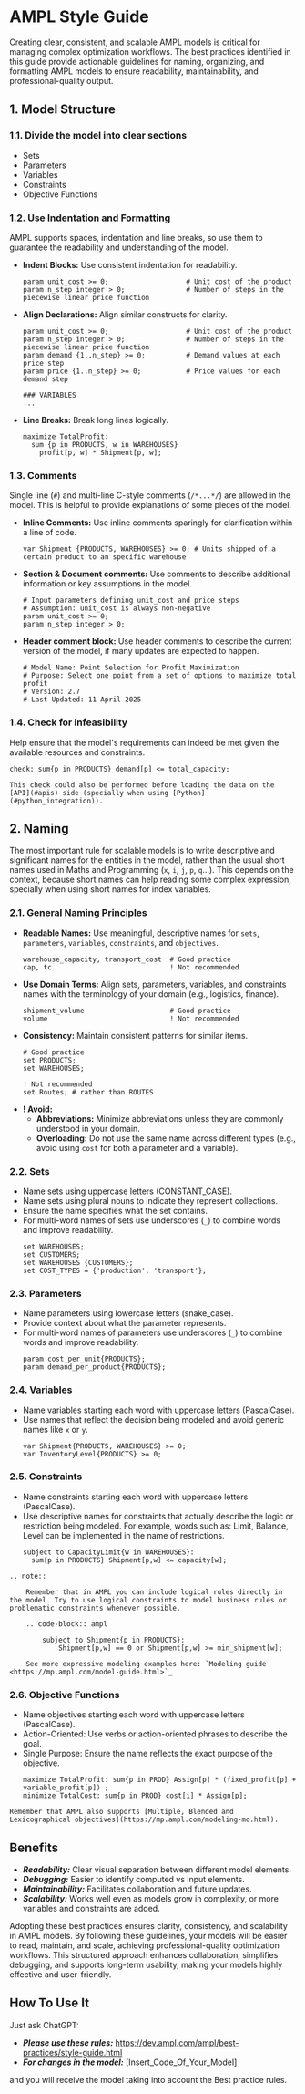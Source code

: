 # AMPL Style Guide

Creating clear, consistent, and scalable AMPL models is critical for managing complex optimization workflows. The best practices identified in this guide provide actionable guidelines for naming, organizing, and formatting AMPL models to ensure readability, maintainability, and professional-quality output.

## 1. Model Structure

### 1.1. Divide the model into clear sections

  - Sets
  - Parameters
  - Variables
  - Constraints
  - Objective Functions

### 1.2. Use Indentation and Formatting

AMPL supports spaces, indentation and line breaks, so use them to guarantee the readability and understanding of the model.

- **Indent Blocks:** Use consistent indentation for readability.
  ```ampl
  param unit_cost >= 0;                   # Unit cost of the product
  param n_step integer > 0;               # Number of steps in the piecewise linear price function
  ```
- **Align Declarations:** Align similar constructs for clarity.
    ```ampl
    param unit_cost >= 0;                   # Unit cost of the product
    param n_step integer > 0;               # Number of steps in the piecewise linear price function
    param demand {1..n_step} >= 0;          # Demand values at each price step
    param price {1..n_step} >= 0;           # Price values for each demand step
  
    ### VARIABLES
    ...
    ```
- **Line Breaks:** Break long lines logically.
  ```ampl
  maximize TotalProfit: 
    sum {p in PRODUCTS, w in WAREHOUSES}
      profit[p, w] * Shipment[p, w];
  ```

### 1.3. Comments

Single line (`#`) and multi-line C-style comments (`/*...*/`) are allowed in the model. This is helpful to provide explanations of some pieces of the model.

- **Inline Comments:** Use inline comments sparingly for clarification within a line of code.
  ```ampl
  var Shipment {PRODUCTS, WAREHOUSES} >= 0; # Units shipped of a certain product to an specific warehouse
  ```
- **Section & Document comments:** Use comments to describe additional information or key assumptions in the model.
  ```ampl
  # Input parameters defining unit_cost and price steps
  # Assumption: unit_cost is always non-negative
  param unit_cost >= 0;                   
  param n_step integer > 0;
  ```

- **Header comment block:** Use header comments to describe the current version of the model, if many updates are expected to happen.
  ```ampl
  # Model Name: Point Selection for Profit Maximization
  # Purpose: Select one point from a set of options to maximize total profit
  # Version: 2.7
  # Last Updated: 11 April 2025
  ```

### 1.4. Check for infeasibility

Help ensure that the model's requirements can indeed be met given the available resources and constraints.
  ```ampl
  check: sum{p in PRODUCTS} demand[p] <= total_capacity;
  ```

```{note}
This check could also be performed before loading the data on the [API](#apis) side (specially when using [Python](#python_integration)).
```

## 2. Naming

The most important rule for scalable models is to write descriptive and significant names for the entities in the model, rather than the usual short names used in Maths and Programming (`x`, `i`, `j`, `p`, `q`...). This depends on the context, because short names can help reading some complex expression, specially when using short names for index variables.

### 2.1. General Naming Principles

- **Readable Names:** Use meaningful, descriptive names for `sets`, `parameters`, `variables`, `constraints`, and `objectives`.    
  ```ampl
  warehouse_capacity, transport_cost  # Good practice
  cap, tc                             ! Not recommended
  ```
- **Use Domain Terms:** Align sets, parameters, variables, and constraints names with the terminology of your domain (e.g., logistics, finance).  
  ```ampl
  shipment_volume                     # Good practice
  volume                              ! Not recommended
  ```
- **Consistency:** Maintain consistent patterns for similar items.  
  ```ampl
  # Good practice
  set PRODUCTS;
  set WAREHOUSES;
  
  ! Not recommended  
  set Routes; # rather than ROUTES
  ```
- **! Avoid:**
  - **Abbreviations:** Minimize abbreviations unless they are commonly understood in your domain.
  - **Overloading:** Do not use the same name across different types (e.g., avoid using `cost` for both a parameter and a variable).

### 2.2. Sets

- Name sets using uppercase letters (CONSTANT_CASE).
- Name sets using plural nouns to indicate they represent collections.
- Ensure the name specifies what the set contains.
- For multi-word names of sets use underscores (`_`) to combine words and improve readability.
  ```ampl
  set WAREHOUSES;
  set CUSTOMERS;
  set WAREHOUSES {CUSTOMERS};
  set COST_TYPES = {'production', 'transport'};
  ```

### 2.3. Parameters

- Name parameters using lowercase letters (snake_case).
- Provide context about what the parameter represents.
- For multi-word names of parameters use underscores (`_`) to combine words and improve readability.
  ```ampl
  param cost_per_unit{PRODUCTS};
  param demand_per_product{PRODUCTS};
  ```

### 2.4. Variables

- Name variables starting each word with uppercase letters (PascalCase).
- Use names that reflect the decision being modeled and avoid generic names like `x` or `y`.
  ```ampl
  var Shipment{PRODUCTS, WAREHOUSES} >= 0;
  var InventoryLevel{PRODUCTS} >= 0;
  ```

### 2.5. Constraints

- Name constraints starting each word with uppercase letters (PascalCase).
- Use descriptive names for constraints that actually describe the logic or restriction being modeled. For example, words such as: Limit, Balance, Level can be implemented in the name of restrictions.
  ```ampl
  subject to CapacityLimit{w in WAREHOUSES}: 
    sum{p in PRODUCTS} Shipment[p,w] <= capacity[w];
  ```

```{eval-rst}
.. note::

    Remember that in AMPL you can include logical rules directly in the model. Try to use logical constraints to model business rules or problematic constraints whenever possible.

    .. code-block:: ampl
        
        subject to Shipment{p in PRODUCTS}: 
            Shipment[p,w] == 0 or Shipment[p,w] >= min_shipment[w];

    See more expressive modeling examples here: `Modeling guide <https://mp.ampl.com/model-guide.html>`_
```

### 2.6. Objective Functions

- Name objectives starting each word with uppercase letters (PascalCase).
- Action-Oriented: Use verbs or action-oriented phrases to describe the goal.
- Single Purpose: Ensure the name reflects the exact purpose of the objective.
  ```ampl
  maximize TotalProfit: sum{p in PROD} Assign[p] * (fixed_profit[p] + variable_profit[p]) ;
  minimize TotalCost: sum{p in PROD} cost[i] * Assign[p];
  ```

```{note}
Remember that AMPL also supports [Multiple, Blended and Lexicographical objectives](https://mp.ampl.com/modeling-mo.html).
``` 

## Benefits

- ***Readability:*** Clear visual separation between different model elements.
- ***Debugging:*** Easier to identify computed vs input elements.
- ***Maintainability:*** Facilitates collaboration and future updates.
- ***Scalability:*** Works well even as models grow in complexity, or more variables and constraints are added.

Adopting these best practices ensures clarity, consistency, and scalability in AMPL models. By following these guidelines, your models will be easier to read, maintain, and scale, achieving professional-quality optimization workflows. This structured approach enhances collaboration, simplifies debugging, and supports long-term usability, making your models highly effective and user-friendly.

## How To Use It

Just ask ChatGPT:
- ***Please use these rules:*** https://dev.ampl.com/ampl/best-practices/style-guide.html
- ***For changes in the model:*** [Insert_Code_Of_Your_Model]

and you will receive the model taking into account the Best practice rules.
